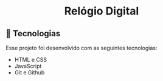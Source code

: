 <h1 align="center"> Relógio Digital </h1>

## 🚀 Tecnologias

Esse projeto foi desenvolvido com as seguintes tecnologias:

- HTML e CSS
- JavaScript
- Git e Github
